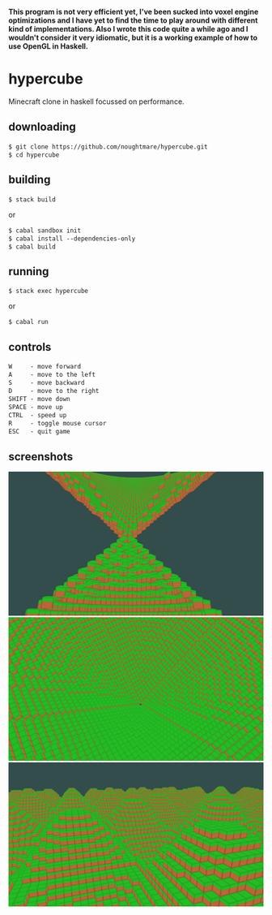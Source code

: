 **This program is not very efficient yet, I've been sucked into voxel engine optimizations and I have yet to find the time to play around with different kind of implementations. Also I wrote this code quite a while ago and I wouldn't consider it very idiomatic, but it is a working example of how to use OpenGL in Haskell.**

# hypercube
Minecraft clone in haskell focussed on performance.

## downloading
```shell
$ git clone https://github.com/noughtmare/hypercube.git
$ cd hypercube
```

## building
```shell
$ stack build
```
or
```shell
$ cabal sandbox init
$ cabal install --dependencies-only
$ cabal build
```

## running
```shell
$ stack exec hypercube
```
or
```shell
$ cabal run
```

## controls

```
W     - move forward
A     - move to the left
S     - move backward
D     - move to the right
SHIFT - move down
SPACE - move up
CTRL  - speed up
R     - toggle mouse cursor
ESC   - quit game
```

## screenshots

![hourglass](./screenshots/hypercube-hourglass.png)
![pit](./screenshots/hypercube-pit.png)
![sinefield](./screenshots/hypercube-sinefield.png)



